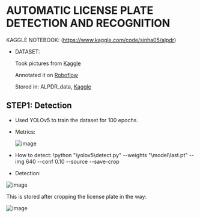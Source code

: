 # AUTOMATIC LICENSE PLATE DETECTION AND RECOGNITION

KAGGLE NOTEBOOK: (https://www.kaggle.com/code/sinha05/alpdr)

- DATASET:
  
  Took pictures from [Kaggle](https://www.kaggle.com/datasets/andrewmvd/car-plate-detection)
  
  Annotated it on [Roboflow](https://app.roboflow.com/)
  
  Stored in: ALPDR_data, [Kaggle](https://www.kaggle.com/datasets/sinha05/alpdr-dataset)

## STEP1: Detection
- Used YOLOv5 to train the dataset for 100 epochs.
- Metrics:
  
  ![image](https://github.com/user-attachments/assets/6e5a29a6-d4ea-4224-aaf8-419ee1ff7147)

- How to detect:
!python "\yolov5\detect.py" --weights "\model\last.pt" --img 640 --conf 0.10 --source <img-path> --save-crop

- Detection:
  
![image](https://github.com/user-attachments/assets/8927d8df-9776-4a33-acc3-03a920746fb7)


This is stored after cropping the license plate in the way:


![image](https://github.com/user-attachments/assets/ac39db58-eb97-4d7e-882a-7114897c9946)

